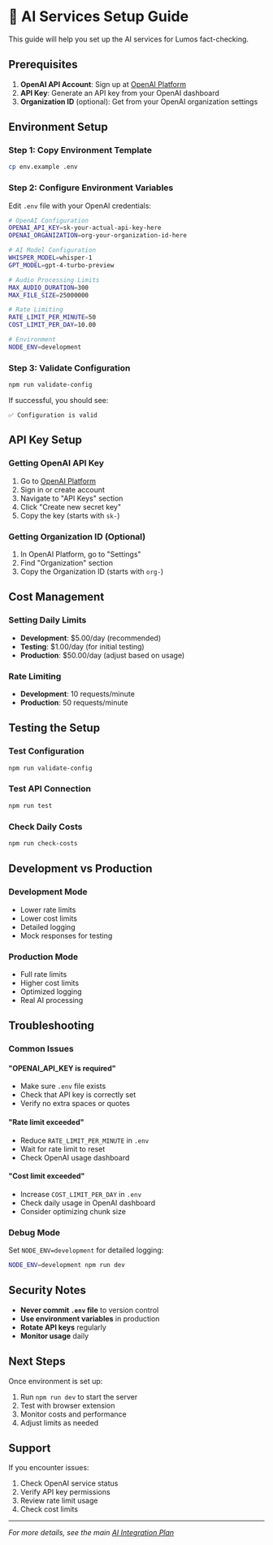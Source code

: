 # 🤖 AI Services Setup Guide

This guide will help you set up the AI services for Lumos fact-checking.

## **Prerequisites**

1. **OpenAI API Account**: Sign up at [OpenAI Platform](https://platform.openai.com/)
2. **API Key**: Generate an API key from your OpenAI dashboard
3. **Organization ID** (optional): Get from your OpenAI organization settings

## **Environment Setup**

### **Step 1: Copy Environment Template**
```bash
cp env.example .env
```

### **Step 2: Configure Environment Variables**
Edit `.env` file with your OpenAI credentials:

```bash
# OpenAI Configuration
OPENAI_API_KEY=sk-your-actual-api-key-here
OPENAI_ORGANIZATION=org-your-organization-id-here

# AI Model Configuration
WHISPER_MODEL=whisper-1
GPT_MODEL=gpt-4-turbo-preview

# Audio Processing Limits
MAX_AUDIO_DURATION=300
MAX_FILE_SIZE=25000000

# Rate Limiting
RATE_LIMIT_PER_MINUTE=50
COST_LIMIT_PER_DAY=10.00

# Environment
NODE_ENV=development
```

### **Step 3: Validate Configuration**
```bash
npm run validate-config
```

If successful, you should see:
```
✅ Configuration is valid
```

## **API Key Setup**

### **Getting OpenAI API Key**
1. Go to [OpenAI Platform](https://platform.openai.com/)
2. Sign in or create account
3. Navigate to "API Keys" section
4. Click "Create new secret key"
5. Copy the key (starts with `sk-`)

### **Getting Organization ID (Optional)**
1. In OpenAI Platform, go to "Settings"
2. Find "Organization" section
3. Copy the Organization ID (starts with `org-`)

## **Cost Management**

### **Setting Daily Limits**
- **Development**: $5.00/day (recommended)
- **Testing**: $1.00/day (for initial testing)
- **Production**: $50.00/day (adjust based on usage)

### **Rate Limiting**
- **Development**: 10 requests/minute
- **Production**: 50 requests/minute

## **Testing the Setup**

### **Test Configuration**
```bash
npm run validate-config
```

### **Test API Connection**
```bash
npm run test
```

### **Check Daily Costs**
```bash
npm run check-costs
```

## **Development vs Production**

### **Development Mode**
- Lower rate limits
- Lower cost limits
- Detailed logging
- Mock responses for testing

### **Production Mode**
- Full rate limits
- Higher cost limits
- Optimized logging
- Real AI processing

## **Troubleshooting**

### **Common Issues**

#### **"OPENAI_API_KEY is required"**
- Make sure `.env` file exists
- Check that API key is correctly set
- Verify no extra spaces or quotes

#### **"Rate limit exceeded"**
- Reduce `RATE_LIMIT_PER_MINUTE` in `.env`
- Wait for rate limit to reset
- Check OpenAI usage dashboard

#### **"Cost limit exceeded"**
- Increase `COST_LIMIT_PER_DAY` in `.env`
- Check daily usage in OpenAI dashboard
- Consider optimizing chunk size

### **Debug Mode**
Set `NODE_ENV=development` for detailed logging:
```bash
NODE_ENV=development npm run dev
```

## **Security Notes**

- **Never commit `.env` file** to version control
- **Use environment variables** in production
- **Rotate API keys** regularly
- **Monitor usage** daily

## **Next Steps**

Once environment is set up:
1. Run `npm run dev` to start the server
2. Test with browser extension
3. Monitor costs and performance
4. Adjust limits as needed

## **Support**

If you encounter issues:
1. Check OpenAI service status
2. Verify API key permissions
3. Review rate limit usage
4. Check cost limits

---

*For more details, see the main [AI Integration Plan](./AI_INTEGRATION_PLAN.md)*
